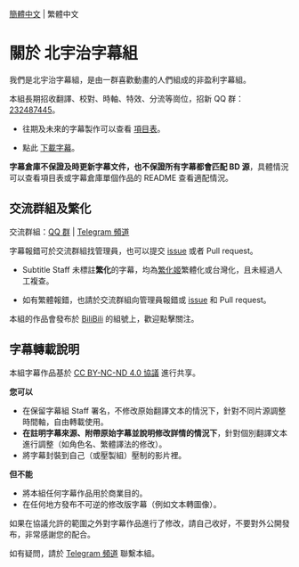 [簡體中文](README.md) | 繁體中文

# 關於 北宇治字幕組

我們是北宇治字幕組，是由一群喜歡動畫的人們組成的非盈利字幕組。

本組長期招收翻譯、校對、時軸、特效、分流等崗位，招新 QQ 群：[232487445](http://qm.qq.com/cgi-bin/qm/qr?_wv=1027&k=ED0Qrm-TRS5mtfTQwrFMBQEtsrVyqAQg&authKey=fov%2FXdbhFFvjnKwZX3u7xGkY7LwlfIaplbcLu64Zbcrv2hxHAxuj2aqjDhSlQba7&noverify=0&group_code=232487445)。

- 往期及未來的字幕製作可以查看 [項目表](https://github.com/orgs/Kitauji-Sub/projects/2)。

- 點此 [下載字幕](https://github.com/Kitauji-Sub/Subtitles)。

**字幕倉庫不保證及時更新字幕文件，也不保證所有字幕都會匹配 BD 源**，具體情況可以查看項目表或字幕倉庫單個作品的 README 查看適配情況。



## 交流群組及繁化

交流群組：[QQ 群](http://qm.qq.com/cgi-bin/qm/qr?_wv=1027&k=weGDsYABreoexFlpa-C6_65nS7G_Ahkd&authKey=PP0WvvIWmtNHpeUPVlLW%2FvKspwOJWjKTr1EyDEEhPrt0zc1kyKgIdx3Ec9yped%2BJ&noverify=0&group_code=884738299) | [Telegram 頻道](https://t.me/KitaUji)

字幕報錯可於交流群組找管理員，也可以提交 [issue](https://github.com/Kitauji-Sub/Subtitles/issues) 或者 Pull request。

- Subtitle Staff 未標註**繁化**的字幕，均為[繁化姬](https://zhconvert.org/)繁體化或台灣化，且未經過人工複查。

- 如有繁體報錯，也請於交流群組向管理員報錯或 [issue](https://github.com/Kitauji-Sub/Subtitles/issues) 和 Pull request。

本組的作品會發布於 [BiliBili](https://space.bilibili.com/3546697424702177) 的組號上，歡迎點擊關注。



## 字幕轉載說明

本組字幕作品基於 [CC BY-NC-ND 4.0 協議](https://creativecommons.org/licenses/by-nc-nd/4.0/) 進行共享。

**您可以**

- 在保留字幕組 Staff 署名，不修改原始翻譯文本的情況下，針對不同片源調整時間軸，自由轉載使用。
- **在註明字幕來源、附帶原始字幕並說明修改詳情的情況下**，針對個別翻譯文本進行調整（如角色名、繁體譯法的修改）。
- 將字幕封裝到自己（或壓製組）壓制的影片裡。

**但不能**

- 將本組任何字幕作品用於商業目的。
- 在任何地方發布不可逆的修改版字幕（例如文本轉圖像）。

如果在協議允許的範圍之外對字幕作品進行了修改，請自己收好，不要對外公開發布，非常感謝您的配合。

如有疑問，請於 [Telegram 頻道](https://t.me/KitaUji) 聯繫本組。
